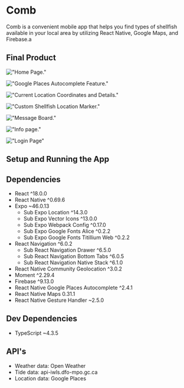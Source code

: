 # Comb
Comb is a convenient mobile app that helps you find types of shellfish available in your local area by utilizing React Native, Google Maps, and Firebase.a

## Final Product
<!-- templates -->
!["Home Page."](https://github.com/au-richard/Kismet/blob/master/docs/home-page-kismet.png?raw=true)

!["Google Places Autocomplete Feature."](https://github.com/au-richard/Kismet/blob/master/docs/home-page-kismet.png?raw=true)

!["Current Location Coordinates and Details."](https://github.com/au-richard/Kismet/blob/master/docs/home-page-kismet.png?raw=true)

!["Custom Shellfish Location Marker."](https://github.com/au-richard/Kismet/blob/master/docs/home-page-kismet.png?raw=true)

!["Message Board."](https://github.com/au-richard/Kismet/blob/master/docs/new-category-kismet.png?raw=true)

!["Info page."](https://github.com/au-richard/Kismet/blob/master/docs/category-kismet.png?raw=true)

!["Login Page"](https://github.com/au-richard/Kismet/blob/master/docs/kismet-app-name.png?raw=true)

## Setup and Running the App

## Dependencies
- React ^18.0.0
- React Native ^0.69.6
- Expo ~46.0.13
  - Sub Expo Location ^14.3.0
  - Sub Expo Vector Icons ^13.0.0
  - Sub Expo Webpack Config ^0.17.0
  - Sub Expo Google Fonts Alice ^0.2.2  
  - Sub Expo Google Fonts Titillium Web ^0.2.2
- React Navigation ^6.0.2
  - Sub React Navigation Drawer ^6.5.0
  - Sub React Navigation Bottom Tabs ^6.0.5
  - Sub React Navigation Native Stack ^6.1.0
- React Native Community Geolocation ^3.0.2
- Moment ^2.29.4
- Firebase ^9.13.0
- React Native Google Places Autocomplete ^2.4.1
- React Native Maps 0.31.1
- React Native Gesture Handler ~2.5.0

## Dev Dependencies
- TypeScript ~4.3.5

## API's
- Weather data: Open Weather
- Tide data: api-iwls.dfo-mpo.gc.ca
- Location data: Google Places

